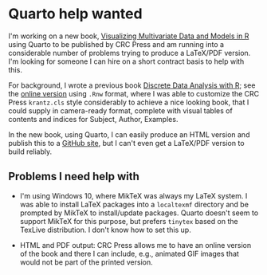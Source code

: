 # Quarto help wanted

I'm working on a new book, [Visualizing Multivariate Data and Models in R](https://github.com/friendly/Vis-MLM-book) using Quarto
to be published by CRC Press and am running into a considerable number of problems trying to produce a LaTeX/PDF version.
I'm looking for someone I can hire on a short contract basis to help with this.

For background, I wrote a previous book [Discrete Data Analysis with R](https://www.taylorfrancis.com/books/mono/10.1201/b19022/discrete-data-analysis-michael-friendly-david-meyer);
see the [online version](http://euclid.psych.yorku.ca/www/psy6136/ClassOnly/VCDR/book2.pdf)
using `.Rnw` format, where I was able to customize the CRC Press `krantz.cls` style considerably to achieve a nice looking book, that I could supply in camera-ready format,
complete with visual tables of contents and indices for Subject, Author, Examples.

In the new book, using Quarto, I can easily produce an HTML version and publish this to a [GitHub site](https://friendly.github.io/Vis-MLM-book/),
but I can't even get a LaTeX/PDF version to build reliably. 

## Problems I need help with

* I'm using Windows 10, where MikTeX was always my LaTeX system. I was able to install LaTeX packages into a `localtexmf` directory and be prompted by MikTeX to install/update packages. 
  Quarto doesn't seem to support MikTeX for this purpose, but prefers `tinytex` based on the TexLive distribution. I don't know how to set this up.

* HTML and PDF output: CRC Press allows me to have an online version of the book and there I can include, e.g., animated GIF images that would not be part of the printed version.